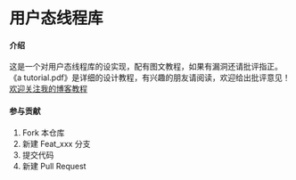 # 用户态线程库

#### 介绍
这是一个对用户态线程库的设实现，配有图文教程，如果有漏洞还请批评指正。
《a tutorial.pdf》是详细的设计教程，有兴趣的朋友请阅读，欢迎给出批评意见！
[欢迎关注我的博客教程](https://mp.csdn.net/mp_blog/creation/editor/119345832?spm=1001.2014.3001.9457)

#### 参与贡献

1.  Fork 本仓库
2.  新建 Feat_xxx 分支
3.  提交代码
4.  新建 Pull Request

